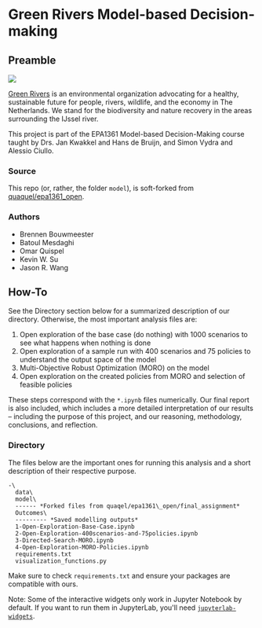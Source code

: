 # Green Rivers Model-based Decision-making

## Preamble

![](https://i.imgur.com/gdrGisD.png)

[Green Rivers](https://sites.google.com/view/green-rivers/) is an environmental organization advocating for a healthy, sustainable future for people, rivers, wildlife, and the economy in The Netherlands. We stand for the biodiversity and nature recovery in the areas surrounding the IJssel river.

This project is part of the EPA1361 Model-based Decision-Making course taught by Drs. Jan Kwakkel and Hans de Bruijn, and Simon Vydra and Alessio Ciullo.

### Source

This repo (or, rather, the folder `model`), is soft-forked from [quaquel/epa1361_open](https://github.com/quaquel/epa1361_open/tree/master/final%20assignment).

### Authors

- Brennen Bouwmeester
- Batoul Mesdaghi
- Omar Quispel
- Kevin W. Su
- Jason R. Wang

## How-To

See the Directory section below for a summarized description of our directory. Otherwise, the most important analysis files are:

1. Open exploration of the base case (do nothing) with 1000 scenarios to see what happens when nothing is done
2. Open exploration of a sample run with 400 scenarios and 75 policies to understand the output space of the model
3. Multi-Objective Robust Optimization (MORO) on the model
4. Open exploration on the created policies from MORO and selection of feasible policies

These steps correspond with the `*.ipynb` files numerically. Our final report is also included, which includes a more detailed interpretation of our results – including the purpose of this project, and our reasoning, methodology, conclusions, and reflection.

### Directory

The files below are the important ones for running this analysis and a short description of their respective purpose.

```
-\
  data\
  model\
  ------ *Forked files from quaqel/epa1361\_open/final_assignment*
  Outcomes\
  --------- *Saved modelling outputs*
  1-Open-Exploration-Base-Case.ipynb
  2-Open-Exploration-400scenarios-and-75policies.ipynb
  3-Directed-Search-MORO.ipynb
  4-Open-Exploration-MORO-Policies.ipynb
  requirements.txt
  visualization_functions.py
```
Make sure to check `requirements.txt` and ensure your packages are compatible with ours.

Note: Some of the interactive widgets only work in Jupyter Notebook by default. If you want to run them in JupyterLab, you'll need [`jupyterlab-widgets`](https://pypi.org/project/jupyterlab-widgets/).

